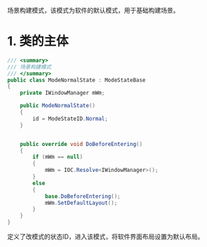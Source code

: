 场景构建模式，该模式为软件的默认模式，用于基础构建场景。

# 1. 类的主体
```csharp
/// <summary>
/// 场景构建模式
/// </summary>
public class ModeNormalState : ModeStateBase
{
    private IWindowManager mWm;

    public ModeNormalState()
    {
        id = ModeStateID.Normal;
    }


    public override void DoBeforeEntering()
    {
        if (mWm == null)
        {
            mWm = IOC.Resolve<IWindowManager>();
        }
        else
        {
            base.DoBeforeEntering();
            mWm.SetDefaultLayout();
        }
    }
}
```

定义了改模式的状态ID，进入该模式，将软件界面布局设置为默认布局。